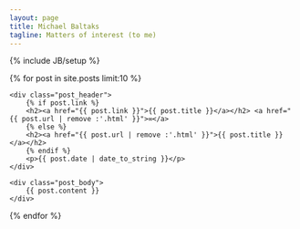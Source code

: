 ```yaml
---
layout: page
title: Michael Baltaks
tagline: Matters of interest (to me)
---
```

{% include JB/setup %}

<div class="content">
{% for post in site.posts limit:10 %}
<div class="post">

    <div class="post_header">
        {% if post.link %}
        <h2><a href="{{ post.link }}">{{ post.title }}</a></h2> <a href="{{ post.url | remove :'.html' }}">∞</a>
        {% else %}
        <h2><a href="{{ post.url | remove :'.html' }}">{{ post.title }}</a></h2>
        {% endif %}
        <p>{{ post.date | date_to_string }}</p>
    </div>

    <div class="post_body">
        {{ post.content }}
    </div>
  </div>
{% endfor %}

</div>
